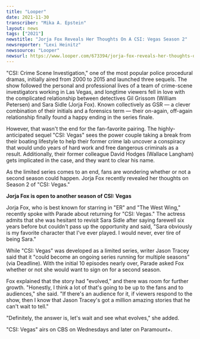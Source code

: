 ```yaml
---
title: "Looper"
date: 2021-11-30
transcriber: "Mika A. Epstein"
layout: news
tags: ["2021"]
newstitle: "Jorja Fox Reveals Her Thoughts On A CSI: Vegas Season 2"
newsreporter: "Lexi Heinitz"
newssource: "Looper"
newsurl: https://www.looper.com/673394/jorja-fox-reveals-her-thoughts-on-a-csi-vegas-season-2/
---
```


"CSI: Crime Scene Investigation," one of the most popular police procedural dramas, initially aired from 2000 to 2015 and launched three sequels. The show followed the personal and professional lives of a team of crime-scene investigators working in Las Vegas, and longtime viewers fell in love with the complicated relationship between detectives Gil Grissom (William Petersen) and Sara Sidle (Jorja Fox). Known collectively as GSR — a clever combination of their initials and a forensics term — their on-again, off-again relationship finally found a happy ending in the series finale.

However, that wasn't the end for the fan-favorite pairing. The highly-anticipated sequel "CSI: Vegas" sees the power couple taking a break from their boating lifestyle to help their former crime lab uncover a conspiracy that would undo years of hard work and free dangerous criminals as a result. Additionally, their former colleague David Hodges (Wallace Langham) gets implicated in the case, and they want to clear his name.

As the limited series comes to an end, fans are wondering whether or not a second season could happen. Jorja Fox recently revealed her thoughts on Season 2 of "CSI: Vegas."

**Jorja Fox is open to another season of CSI: Vegas**

Jorja Fox, who is best known for starring in "ER" and "The West Wing," recently spoke with Parade about returning for "CSI: Vegas." The actress admits that she was hesitant to revisit Sara Sidle after saying farewell six years before but couldn't pass up the opportunity and said, "Sara obviously is my favorite character that I've ever played. I would never, ever tire of being Sara."

While "CSI: Vegas" was developed as a limited series, writer Jason Tracey said that it "could become an ongoing series running for multiple seasons" (via Deadline). With the initial 10 episodes nearly over, Parade asked Fox whether or not she would want to sign on for a second season.

Fox explained that the story had "evolved," and there was room for further growth. "Honestly, I think a lot of that's going to be up to the fans and to audiences," she said. "If there's an audience for it, if viewers respond to the show, then I know that Jason Tracey's got a million amazing stories that he can't wait to tell."

"Definitely, the answer is, let's wait and see what evolves," she added.

"CSI: Vegas" airs on CBS on Wednesdays and later on Paramount+.
